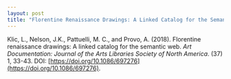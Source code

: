 ```yaml
---
layout: post
title: "Florentine Renaissance Drawings: A Linked Catalog for the Semantic Web"
---
```


Klic, L., Nelson, J.K., Pattuelli, M. C., and Provo, A. (2018). Florentine renaissance drawings: A linked catalog for the semantic web. *Art Documentation: Journal of the Arts Libraries Society of North America*. (37) 1, 33-43. DOI: [https://doi.org/10.1086/697276](https://doi.org/10.1086/697276).
